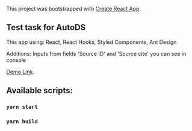 This project was bootstrapped with [Create React App](https://github.com/facebook/create-react-app).

## Test task for AutoDS

This app using: React, React Hooks, Styled Components, Ant Design

Additions: Inputs from fields 'Source ID' and 'Source cite' you can see in console

[Demo Link](https://app.netlify.com/sites/stupefied-williams-a3117e/overview).

## Available scripts:

### `yarn start`

### `yarn build`
